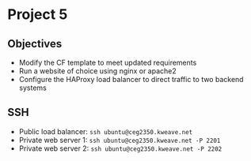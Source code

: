 # Project 5

## Objectives

- Modify the CF template to meet updated requirements
- Run a website of choice using nginx or apache2
- Configure the HAProxy load balancer to direct traffic to two backend systems

## SSH

- Public load balancer: `ssh ubuntu@ceg2350.kweave.net`
- Private web server 1: `ssh ubuntu@ceg2350.kweave.net -P 2201`
- Private web server 2: `ssh ubuntu@ceg2350.kweave.net -P 2202`
